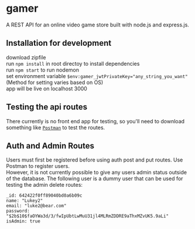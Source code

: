 # gamer
A REST API for an online video game store built with node.js and express.js.
## Installation for development
download zipfile<br>
run `npm install` in root directoy to install dependencies<br>
run `npm start` to run nodemon<br>
set environment variable `$env:gamer_jwtPrivateKey="any_string_you_want"` (Method for setting varies based on OS)<br>
app will be live on localhost 3000
## Testing the api routes
There currently is no front end app for testing, so you'll need to download something like [`Postman`](https://www.postman.com/) to test the routes.
## Auth and Admin Routes
Users must first be registered before using auth post and put routes. Use Postman to register users.<br>
However, it is not currently possible to give any users admin status outside of the database. The following user is a dummy user that can be used for testing the admin delete routes:
```
_id: 642422f0ff89040bd0a6b09c
name: "Lukey2"
email: "luke2@bear.com"
password: "$2b$10$faOYWa3d/3/fwIpUbtLwMuU31jl4MLRmZDDRE9aThxMZvUK5.9aLi"
isAdmin: true
```
